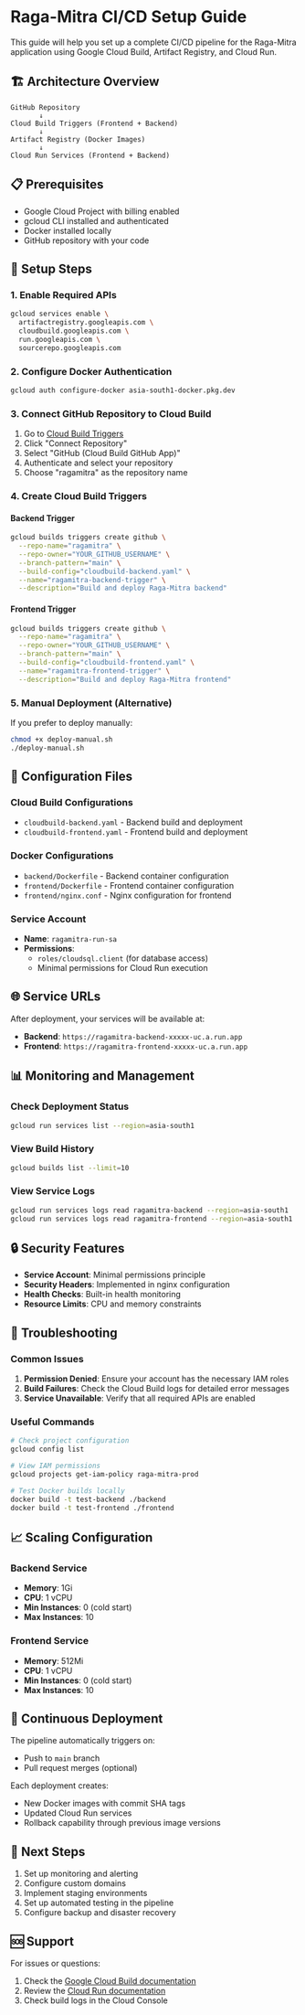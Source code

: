 # Raga-Mitra CI/CD Setup Guide

This guide will help you set up a complete CI/CD pipeline for the Raga-Mitra application using Google Cloud Build, Artifact Registry, and Cloud Run.

## 🏗️ Architecture Overview

```
GitHub Repository
       ↓
Cloud Build Triggers (Frontend + Backend)
       ↓
Artifact Registry (Docker Images)
       ↓
Cloud Run Services (Frontend + Backend)
```

## 📋 Prerequisites

- Google Cloud Project with billing enabled
- gcloud CLI installed and authenticated
- Docker installed locally
- GitHub repository with your code

## 🚀 Setup Steps

### 1. Enable Required APIs

```bash
gcloud services enable \
  artifactregistry.googleapis.com \
  cloudbuild.googleapis.com \
  run.googleapis.com \
  sourcerepo.googleapis.com
```

### 2. Configure Docker Authentication

```bash
gcloud auth configure-docker asia-south1-docker.pkg.dev
```

### 3. Connect GitHub Repository to Cloud Build

1. Go to [Cloud Build Triggers](https://console.cloud.google.com/cloud-build/triggers)
2. Click "Connect Repository"
3. Select "GitHub (Cloud Build GitHub App)"
4. Authenticate and select your repository
5. Choose "ragamitra" as the repository name

### 4. Create Cloud Build Triggers

#### Backend Trigger
```bash
gcloud builds triggers create github \
  --repo-name="ragamitra" \
  --repo-owner="YOUR_GITHUB_USERNAME" \
  --branch-pattern="main" \
  --build-config="cloudbuild-backend.yaml" \
  --name="ragamitra-backend-trigger" \
  --description="Build and deploy Raga-Mitra backend"
```

#### Frontend Trigger
```bash
gcloud builds triggers create github \
  --repo-name="ragamitra" \
  --repo-owner="YOUR_GITHUB_USERNAME" \
  --branch-pattern="main" \
  --build-config="cloudbuild-frontend.yaml" \
  --name="ragamitra-frontend-trigger" \
  --description="Build and deploy Raga-Mitra frontend"
```

### 5. Manual Deployment (Alternative)

If you prefer to deploy manually:

```bash
chmod +x deploy-manual.sh
./deploy-manual.sh
```

## 🔧 Configuration Files

### Cloud Build Configurations

- `cloudbuild-backend.yaml` - Backend build and deployment
- `cloudbuild-frontend.yaml` - Frontend build and deployment

### Docker Configurations

- `backend/Dockerfile` - Backend container configuration
- `frontend/Dockerfile` - Frontend container configuration
- `frontend/nginx.conf` - Nginx configuration for frontend

### Service Account

- **Name**: `ragamitra-run-sa`
- **Permissions**: 
  - `roles/cloudsql.client` (for database access)
  - Minimal permissions for Cloud Run execution

## 🌐 Service URLs

After deployment, your services will be available at:

- **Backend**: `https://ragamitra-backend-xxxxx-uc.a.run.app`
- **Frontend**: `https://ragamitra-frontend-xxxxx-uc.a.run.app`

## 📊 Monitoring and Management

### Check Deployment Status
```bash
gcloud run services list --region=asia-south1
```

### View Build History
```bash
gcloud builds list --limit=10
```

### View Service Logs
```bash
gcloud run services logs read ragamitra-backend --region=asia-south1
gcloud run services logs read ragamitra-frontend --region=asia-south1
```

## 🔒 Security Features

- **Service Account**: Minimal permissions principle
- **Security Headers**: Implemented in nginx configuration
- **Health Checks**: Built-in health monitoring
- **Resource Limits**: CPU and memory constraints

## 🚨 Troubleshooting

### Common Issues

1. **Permission Denied**: Ensure your account has the necessary IAM roles
2. **Build Failures**: Check the Cloud Build logs for detailed error messages
3. **Service Unavailable**: Verify that all required APIs are enabled

### Useful Commands

```bash
# Check project configuration
gcloud config list

# View IAM permissions
gcloud projects get-iam-policy raga-mitra-prod

# Test Docker builds locally
docker build -t test-backend ./backend
docker build -t test-frontend ./frontend
```

## 📈 Scaling Configuration

### Backend Service
- **Memory**: 1Gi
- **CPU**: 1 vCPU
- **Min Instances**: 0 (cold start)
- **Max Instances**: 10

### Frontend Service
- **Memory**: 512Mi
- **CPU**: 1 vCPU
- **Min Instances**: 0 (cold start)
- **Max Instances**: 10

## 🔄 Continuous Deployment

The pipeline automatically triggers on:
- Push to `main` branch
- Pull request merges (optional)

Each deployment creates:
- New Docker images with commit SHA tags
- Updated Cloud Run services
- Rollback capability through previous image versions

## 📝 Next Steps

1. Set up monitoring and alerting
2. Configure custom domains
3. Implement staging environments
4. Set up automated testing in the pipeline
5. Configure backup and disaster recovery

## 🆘 Support

For issues or questions:
1. Check the [Google Cloud Build documentation](https://cloud.google.com/build/docs)
2. Review the [Cloud Run documentation](https://cloud.google.com/run/docs)
3. Check build logs in the Cloud Console
